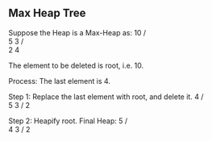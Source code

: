 Max Heap Tree
---------------
Suppose the Heap is a Max-Heap as:
      10
    /    \
   5      3
  / \
 2   4

The element to be deleted is root, i.e. 10.

Process:
The last element is 4.

Step 1: Replace the last element with root, and delete it.
      4
    /    \
   5      3
  / 
 2   

Step 2: Heapify root.
Final Heap:
      5
    /    \
   4      3
  / 
 2 
